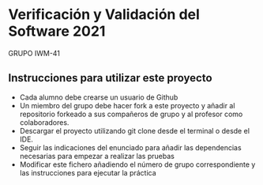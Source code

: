 # Verificación y Validación del Software 2021
GRUPO IWM-41

## Instrucciones para utilizar este proyecto

* Cada alumno debe crearse un usuario de Github
* Un miembro del grupo debe hacer fork a este proyecto y añadir al repositorio forkeado a sus compañeros de grupo y al profesor como colaboradores.
* Descargar el proyecto utilizando git clone desde el terminal o desde el IDE.
* Seguir las indicaciones del enunciado para añadir las dependencias necesarias para empezar a realizar las pruebas
* Modificar este fichero añadiendo el número de grupo correspondiente y las instrucciones para ejecutar la práctica
